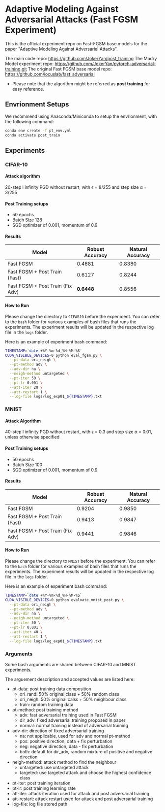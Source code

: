 # Adaptive Modeling Against Adversarial Attacks (Fast FGSM Experiment)

This is the official experiment repo on Fast-FGSM base models for the [paper](https://arxiv.org/abs/2112.12431) "Adaptive Modeling Against Adversarial Attacks".

The main code repo: https://github.com/JokerYan/post_training
The Madry Model experiment repo: https://github.com/JokerYan/pytorch-adversarial-training.git 
The original Fast FGSM base model repo: https://github.com/locuslab/fast_adversarial

* Please note that the algorithm might be referred as **post training** for easy reference.

## Envrionment Setups
We recommend using Anaconda/Miniconda to setup the envrionment, with the following command:
```bash
conda env create -f pt_env.yml
conda activate post_train
```

## Experiments

### CIFAR-10
#### Attack algorithm
20-step l infinity PGD without restart, with ϵ = 8/255 and step size α = 3/255

#### Post Training setups
* 50 epochs
* Batch Size 128
* SGD optimizer of 0.001, momentum of 0.9

#### Results
| Model | Robust Accuracy | Natural Accuracy |
| ----- | --------------- | ---------------- |
| Fast FGSM | 0.4681 | 0.8380 |
| Fast FGSM + Post Train (Fast) | 0.6127 | 0.8244 |
| Fast FGSM + Post Train (Fix Adv) | **0.6448** | 0.8556 |

#### How to Run
Please change the directory to `CIFAR10` before the experiment.
You can refer to the `bash` folder for various examples of bash files that runs the experiments. 
The experiment results will be updated in the respective log file in the `logs` folder.

Here is an example of experiment bash command:
```bash
TIMESTAMP=`date +%Y-%m-%d_%H-%M-%S`
CUDA_VISIBLE_DEVICES=0 python eval_fgsm.py \
  --pt-data ori_neigh \
  --pt-method adv \
  --adv-dir na \
  --neigh-method untargeted \
  --pt-iter 50 \
  --pt-lr 0.001 \
  --att-iter 20 \
  --att-restart 1 \
  --log-file logs/log_exp01_${TIMESTAMP}.txt
```

### MNIST
#### Attack Algorithm
40-step l infinity PGD without restart, with ϵ = 0.3 and step size α = 0.01, unless otherwise specified

#### Post Training setups
* 50 epochs
* Batch Size 100
* SGD optimizer of 0.001, momentum of 0.9

#### Results
| Model | Robust Accuracy | Natural Accuracy |
| ----- | --------------- | ---------------- |
| Fast FGSM | 0.9204 | 0.9850 |
| Fast FGSM + Post Train (Fast) | 0.9413 | 0.9847 |
| Fast FGSM + Post Train (Fix Adv) | 0.9441 | 0.9846 |

#### How to Run
Please change the directory to `MNIST` before the experiment.
You can refer to the `bash` folder for various examples of bash files that runs the experiments. 
The experiment results will be updated in the respective log file in the `logs` folder.

Here is an example of experiment bash command:
```bash
TIMESTAMP=`date +%Y-%m-%d_%H-%M-%S`
CUDA_VISIBLE_DEVICES=0 python evaluate_mnist_post.py \
  --pt-data ori_neigh \
  --pt-method adv \
  --adv-dir na \
  --neigh-method untargeted \
  --pt-iter 50 \
  --pt-lr 0.001 \
  --att-iter 40 \
  --att-restart 1 \
  --log-file logs/log_exp01_${TIMESTAMP}.txt
```
  
### Arguments
Some bash arguments are shared between CIFAR-10 and MNIST experiments.

The arguement description and accepted values are listed here:
* pt-data: post training data composition
  - ori_rand: 50% original class + 50% random class
  - ori_neigh: 50% original calss + 50% neighbour class
  - train: random training data
* pt-method: post training method
  - adv: fast adversarial training used in Fast FGSM
  - dir_adv: fixed adversarial training proposed in paper
  - normal: normal training instead of adversarial training
* adv-dir: direction of fixed adversarial training
  - na: not applicable, used for adv and normal pt-method
  - pos: positive direction, data + fix perturbation
  - neg: negative direction, data - fix perturbation
  - both: default for dir_adv, random mixture of positive and negative direction
* neigh-method: attack method to find the neighbour
  - untargeted: use untargeted attack
  - targeted: use targeted attack and choose the highest confidence class
* pt-iter: post training iteration
* pt-lr: post training learning rate
* att-iter: attack iteration used for attack and post adversarial training
* att-restart: attack restart used for attack and post adversarial training
* log-file: log file stored path
